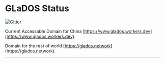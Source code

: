 # GLaDOS Status

[![Gitter](https://badges.gitter.im/glados-talk/community.svg)](https://gitter.im/glados-talk/community?utm_source=badge&utm_medium=badge&utm_campaign=pr-badge)

Current Accessable Domain for China [https://www.glados.workers.dev](https://www.glados.workers.dev).

Domain for the rest of world [https://glados.network](https://glados.network).

--------------------
